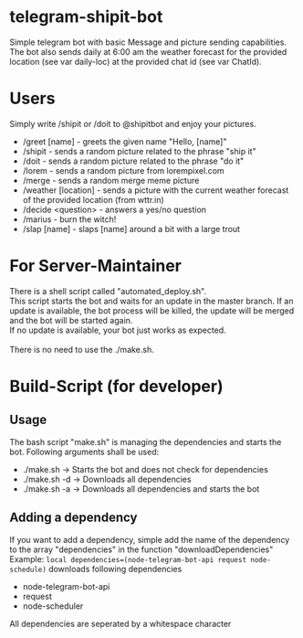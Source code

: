 # telegram-shipit-bot
Simple telegram bot with basic Message and picture sending capabilities.
The bot also sends daily at 6:00 am the weather forecast for the provided location (see var daily-loc) at the provided chat id (see var ChatId).

# Users
Simply write /shipit or /doit to @shipitbot and enjoy your pictures.
* /greet [name] - greets the given name "Hello, [name]" 
* /shipit - sends a random picture related to the phrase "ship it"
* /doit - sends a random picture related to the phrase "do it"
* /lorem - sends a random picture from lorempixel.com
* /merge - sends a random merge meme picture
* /weather [location] - sends a picture with the current weather forecast of the provided location (from wttr.in)
* /decide \<question> - answers a yes/no question
* /marius - burn the witch!
* /slap [name] - slaps [name] around a bit with a large trout

# For Server-Maintainer
There is a shell script called "automated_deploy.sh".\
This script starts the bot and waits for an update in the master branch. If an update is available, the bot process will be killed, the update will be merged and the bot will be started again.\
If no update is available, your bot just works as expected.\
\
There is no need to use the ./make.sh.

# Build-Script (for developer)
## Usage
The bash script "make.sh" is managing the dependencies and starts the bot.
Following arguments shall be used:
- ./make.sh -> Starts the bot and does not check for dependencies
- ./make.sh -d -> Downloads all dependencies
- ./make.sh -a -> Downloads all dependencies and starts the bot

## Adding a dependency
If you want to add a dependency, simple add the name of the dependency to the array "dependencies" in the function "downloadDependencies"\
Example: `local dependencies=(node-telegram-bot-api request node-schedule)` downloads following dependencies
- node-telegram-bot-api
- request
- node-scheduler

All dependencies are seperated by a whitespace character
